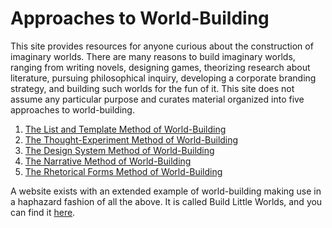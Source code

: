 # Approaches to World-Building

This site provides resources for anyone curious about the construction of imaginary worlds. There are many reasons to build imaginary worlds, ranging from writing novels, designing games, theorizing research about literature, pursuing philosophical inquiry, developing a corporate branding strategy, and building such worlds for the fun of it. This site does not assume any particular purpose and curates material organized into five approaches to world-building.

1. [The List and Template Method of World-Building](list-and-template.md)
2. [The Thought-Experiment Method of World-Building](thought-experiment.md)
3. [The Design System Method of World-Building](design-system.md)
4. [The Narrative Method of World-Building](narrative.md)
5. [The Rhetorical Forms Method of World-Building](rhetorical-forms.md)

A website exists with an extended example of world-building making use in a haphazard fashion of all the above. It is called Build Little Worlds, and you can find it [here](https://www.buildlittleworlds.com/).
